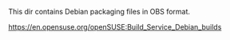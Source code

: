 This dir contains Debian packaging files in OBS format.

https://en.opensuse.org/openSUSE:Build_Service_Debian_builds
